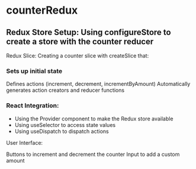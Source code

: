 # counterRedux
## Redux Store Setup: Using configureStore to create a store with the counter reducer
Redux Slice: Creating a counter slice with createSlice that:

### Sets up initial state
Defines actions (increment, decrement, incrementByAmount)
Automatically generates action creators and reducer functions


### React Integration:

- Using the Provider component to make the Redux store available
- Using useSelector to access state values
- Using useDispatch to dispatch actions




User Interface:

Buttons to increment and decrement the counter
Input to add a custom amount
